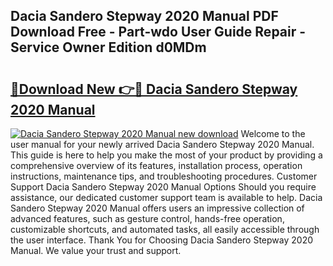 ## Dacia Sandero Stepway 2020 Manual PDF Download Free - Part-wdo User Guide Repair - Service Owner Edition d0MDm

# <h2><a href="http://cf10220.oget.top/?id=Dacia+Sandero+Stepway+2020+Manual">🔗Download New 👉🔴 Dacia Sandero Stepway 2020 Manual</a></h2>

[![Dacia Sandero Stepway 2020 Manual new download](https://i.imgur.com/5g1atiW.png)](http://cf10220.oget.top/?id=Dacia+Sandero+Stepway+2020+Manual)
Welcome to the user manual for your newly arrived Dacia Sandero Stepway 2020 Manual. This guide is here to help you make the most of your product by providing a comprehensive overview of its features, installation process, operation instructions, maintenance tips, and troubleshooting procedures. Customer Support Dacia Sandero Stepway 2020 Manual Options Should you require assistance, our dedicated customer support team is available to help. Dacia Sandero Stepway 2020 Manual offers users an impressive collection of advanced features, such as gesture control, hands-free operation, customizable shortcuts, and automated tasks, all easily accessible through the user interface. Thank You for Choosing Dacia Sandero Stepway 2020 Manual. We value your trust and support.

